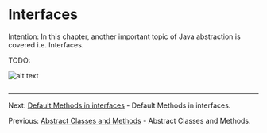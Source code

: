 # Interfaces

Intention: In this chapter, another important topic of Java abstraction is covered i.e. Interfaces.

TODO:

![alt text](../../etc/oop/img.png "Img")

```java

```

<hr>

Next: [Default Methods in interfaces](chapter_25.md "Default Methods in interfaces") -
Default Methods in interfaces.

Previous: [Abstract Classes and Methods](chapter_23.md "Abstract Classes and Methods") -
Abstract Classes and Methods.